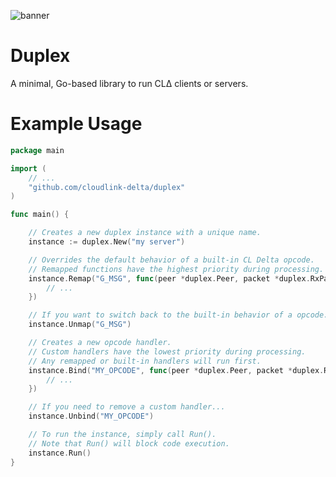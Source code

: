 ![banner](https://github.com/user-attachments/assets/ce3a4bd8-13aa-4e3c-ba99-75ed8e6a753f)

# Duplex
A minimal, Go-based library to run CL∆ clients or servers.

# Example Usage
```go
package main

import (
    // ...
    "github.com/cloudlink-delta/duplex"
)

func main() {

    // Creates a new duplex instance with a unique name.
    instance := duplex.New("my server")

    // Overrides the default behavior of a built-in CL Delta opcode.
    // Remapped functions have the highest priority during processing.
    instance.Remap("G_MSG", func(peer *duplex.Peer, packet *duplex.RxPacket) {
		// ...
	})

    // If you want to switch back to the built-in behavior of a opcode...
    instance.Unmap("G_MSG")

    // Creates a new opcode handler.
    // Custom handlers have the lowest priority during processing.
    // Any remapped or built-in handlers will run first.
    instance.Bind("MY_OPCODE", func(peer *duplex.Peer, packet *duplex.RxPacket) {
		// ...
	})

    // If you need to remove a custom handler...
    instance.Unbind("MY_OPCODE")

    // To run the instance, simply call Run().
    // Note that Run() will block code execution.
    instance.Run()
}
```